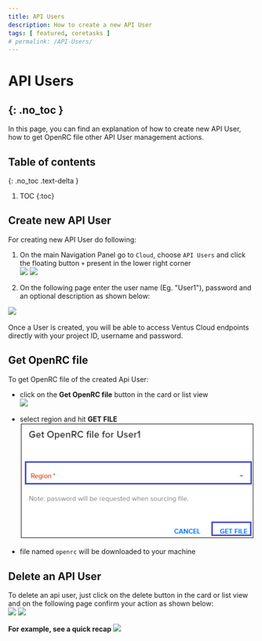 ```yaml
---
title: API Users
description: How to create a new API User 
tags: [ featured, coretasks ]
# permalink: /API-Users/
---
```

# API Users
{: .no_toc }
---

In this page, you can find an explanation of how to create new API User, how to get OpenRC file other API User management actions.

## Table of contents
{: .no_toc .text-delta }

1. TOC
{:toc}

## Create new API User

For creating new API User do following:

1) On the main Navigation Panel go to  `Cloud`, choose `API Users` and click the floating button `+` present in the lower right corner   
![](../../assets/img/API-Users/API-Users1.png)
![](../../assets/img/API-Users/API-Users0.png) 

2) On the following page enter the user name (Eg. "User1"), password and an optional description as shown below:  
 
![](../../assets/img/API-Users/API-Users2.png)  

Once a User is created, you will be able to access Ventus Cloud endpoints directly with your project ID, username and password.

## Get OpenRC file 

To get OpenRC file of the created Api User:

- click on the **Get OpenRC file** button in the card or list view   
![](../../assets/img/API-Users/API-Users5.png)

- select region and hit **GET FILE**  
![](../../assets/img/API-Users/API-Users6.png)

- file named `openrc` will be downloaded to your machine  

## Delete an API User

To delete an api user, just click on the delete button in the card or list view and on the following page confirm your action as shown below:  
![](../../assets/img/API-Users/API-Users3.png) 
![](../../assets/img/API-Users/API-Users4.png) 

**For example, see a quick recap**
![](../../assets/img/API-Users/API-user.gif)

